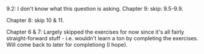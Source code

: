 9.2: I don't know what this question is asking.
Chapter 9: skip: 9.5-9.9.

Chapter 8: skip 10 & 11.

Chapter 6 & 7: Largely skipped the exercises for now since it's all fairly straight-forward stuff - i.e. wouldn't learn a ton by completing the exercises.  Will come back to later for completiong (I hope).

